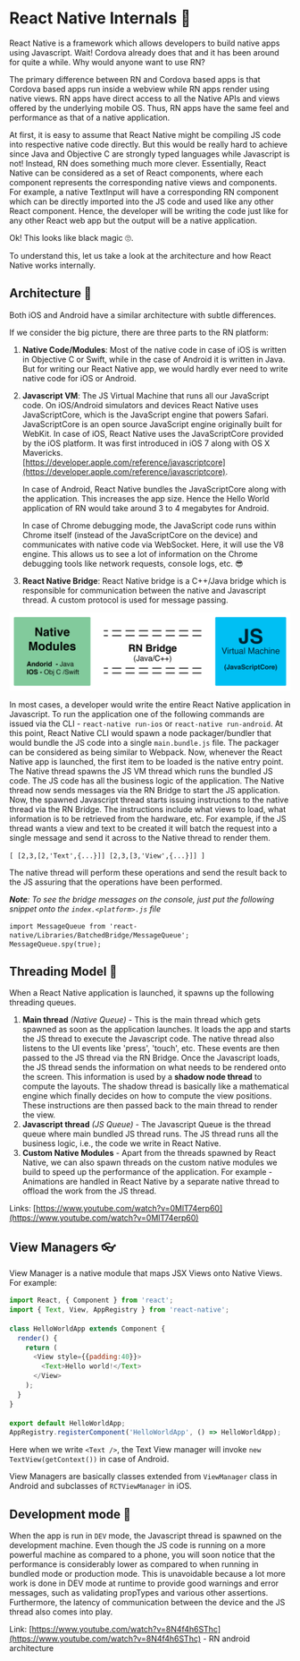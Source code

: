 # React Native Internals 📡

React Native is a framework which allows developers to build native apps using Javascript. Wait! Cordova already does that and it has been around for quite a while. Why would anyone want to use RN?

The primary difference between RN and Cordova based apps is that Cordova based apps run inside a webview while RN apps render using native views. RN apps have direct access to all the Native APIs and views offered by the underlying mobile OS. Thus, RN apps have the same feel and performance as that of a native application.

At first, it is easy to assume that React Native might be compiling JS code into respective native code directly. But this would be really hard to achieve since Java and Objective C are strongly typed languages while Javascript is not! Instead, RN does something much more clever. Essentially, React Native can be considered as a set of React components, where each component represents the corresponding native views and components. For example, a native TextInput will have a corresponding RN component which can be directly imported into the JS code and used like any other React component. Hence, the developer will be writing the code just like for any other React web app but the output will be a native application.

Ok! This looks like black magic 🙄.

To understand this, let us take a look at the architecture and how React Native works internally.

## Architecture 🤖

Both iOS and Android have a similar architecture with subtle differences.

If we consider the big picture, there are three parts to the RN platform:

1. **Native Code/Modules**: Most of the native code in case of iOS is written in Objective C or Swift, while in the case of Android it is written in Java. But for writing our React Native app, we would hardly ever need to write native code for iOS or Android.
2. **Javascript VM**: The JS Virtual Machine that runs all our JavaScript code. On iOS/Android simulators and devices React Native uses JavaScriptCore, which is the JavaScript engine that powers Safari. JavaScriptCore is an open source JavaScript engine originally built for WebKit. In case of iOS, React Native uses the JavaScriptCore provided by the iOS platform. It was first introduced in iOS 7 along with OS X Mavericks.  
    [https://developer.apple.com/reference/javascriptcore](https://developer.apple.com/reference/javascriptcore).

   In case of Android, React Native bundles the JavaScriptCore along with the application. This increases the app size. Hence the Hello World application of RN would take around 3 to 4 megabytes for Android.

   In case of Chrome debugging mode, the JavaScript code runs within Chrome itself \(instead of the JavaScriptCore on the device\) and communicates with native code via WebSocket. Here, it will use the V8 engine. This allows us to see a lot of information on the Chrome debugging tools like network requests, console logs, etc. 😎

3. **React Native Bridge**: React Native bridge is a C++/Java bridge which is responsible for communication between the native and Javascript thread. A custom protocol is used for message passing.

![react native architecture diagram](.gitbook/assets/rn-architecture.png)

In most cases, a developer would write the entire React Native application in Javascript. To run the application one of the following commands are issued via the CLI - `react-native run-ios` or `react-native run-android`. At this point, React Native CLI would spawn a node packager/bundler that would bundle the JS code into a single `main.bundle.js` file. The packager can be considered as being similar to Webpack. Now, whenever the React Native app is launched, the first item to be loaded is the native entry point. The Native thread spawns the JS VM thread which runs the bundled JS code. The JS code has all the business logic of the application. The Native thread now sends messages via the RN Bridge to start the JS application. Now, the spawned Javascript thread starts issuing instructions to the native thread via the RN Bridge. The instructions include what views to load, what information is to be retrieved from the hardware, etc. For example, if the JS thread wants a view and text to be created it will batch the request into a single message and send it across to the Native thread to render them.

`[ [2,3,[2,'Text',{...}]] [2,3,[3,'View',{...}]] ]`

The native thread will perform these operations and send the result back to the JS assuring that the operations have been performed.

_**Note**: To see the bridge messages on the console, just put the following snippet onto the _`index.<platform>.js`_ file_

```text
import MessageQueue from 'react-native/Libraries/BatchedBridge/MessageQueue';
MessageQueue.spy(true);
```

## Threading Model 🚧

When a React Native application is launched, it spawns up the following threading queues.

1. **Main thread** _\(Native Queue\)_ - This is the main thread which gets spawned as soon as the application launches. It loads the app and starts the JS thread to execute the Javascript code. The native thread also listens to the UI events like 'press', 'touch', etc. These events are then passed to the JS thread via the RN Bridge. Once the Javascript loads, the JS thread sends the information on what needs to be rendered onto the screen. This information is used by a **shadow node thread** to compute the layouts. The shadow thread is basically like a mathematical engine which finally decides on how to compute the view positions. These instructions are then passed back to the main thread to render the view.
2. **Javascript thread** _\(JS Queue\)_ - The Javascript Queue is the thread queue where main bundled JS thread runs. The JS thread runs all the business logic, i.e., the code we write in React Native.
3. **Custom Native Modules** - Apart from the threads spawned by React Native, we can also spawn threads on the custom native modules we build to speed up the performance of the application. For example - Animations are handled in React Native by a separate native thread to offload the work from the JS thread.

Links: [https://www.youtube.com/watch?v=0MlT74erp60](https://www.youtube.com/watch?v=0MlT74erp60)

## View Managers 👓

View Manager is a native module that maps JSX Views onto Native Views. For example:

```javascript
import React, { Component } from 'react';
import { Text, View, AppRegistry } from 'react-native';

class HelloWorldApp extends Component {
  render() {
    return (
      <View style={{padding:40}}>
        <Text>Hello world!</Text>
      </View>
    );
  }
}

export default HelloWorldApp;
AppRegistry.registerComponent('HelloWorldApp', () => HelloWorldApp);
```

Here when we write `<Text />`, the Text View manager will invoke `new TextView(getContext())` in case of Android.

View Managers are basically classes extended from `ViewManager` class in Android and subclasses of `RCTViewManager` in iOS.

## Development mode 🔨

When the app is run in `DEV` mode, the Javascript thread is spawned on the development machine. Even though the JS code is running on a more powerful machine as compared to a phone, you will soon notice that the performance is considerably lower as compared to when running in bundled mode or production mode. This is unavoidable because a lot more work is done in DEV mode at runtime to provide good warnings and error messages, such as validating propTypes and various other assertions. Furthermore, the latency of communication between the device and the JS thread also comes into play.

Link: [https://www.youtube.com/watch?v=8N4f4h6SThc](https://www.youtube.com/watch?v=8N4f4h6SThc) - RN android architecture  

